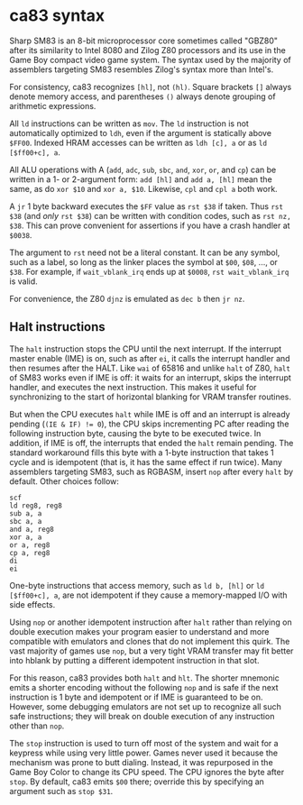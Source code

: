 ca83 syntax
===========
Sharp SM83 is an 8-bit microprocessor core sometimes called "GBZ80"
after its similarity to Intel 8080 and Zilog Z80 processors and its
use in the Game Boy compact video game system.  The syntax used by
the majority of assemblers targeting SM83 resembles Zilog's syntax
more than Intel's.

For consistency, ca83 recognizes `[hl]`, not `(hl)`.  Square
brackets `[]` always denote memory access, and parentheses `()`
always denote grouping of arithmetic expressions.

All `ld` instructions can be written as `mov`.  The `ld` instruction
is not automatically optimized to `ldh`, even if the argument is
statically above `$FF00`.  Indexed HRAM accesses can be written as
`ldh [c], a` or as `ld [$ff00+c], a`.

All ALU operations with A (`add`, `adc`, `sub`, `sbc`, `and`,
`xor`, `or`, and `cp`) can be written in a 1- or 2-argument form:
`add [hl]` and `add a, [hl]` mean the same, as do `xor $10` and
`xor a, $10`.  Likewise, `cpl` and `cpl a` both work.

A `jr` 1 byte backward executes the `$FF` value as `rst $38` if
taken.  Thus `rst $38` (and _only_ `rst $38`) can be written with
condition codes, such as `rst nz, $38`.  This can prove convenient
for assertions if you have a crash handler at `$0038`.

The argument to `rst` need not be a literal constant.  It can be any
symbol, such as a label, so long as the linker places the symbol
at `$00`, `$08`, ..., or `$38`.  For example, if `wait_vblank_irq`
ends up at `$0008`, `rst wait_vblank_irq` is valid.

For convenience, the Z80 `djnz` is emulated as `dec b` then `jr nz`.

Halt instructions
-----------------
The `halt` instruction stops the CPU until the next interrupt.
If the interrupt master enable (IME) is on, such as after `ei`,
it calls the interrupt handler and then resumes after the HALT.
Like `wai` of 65816 and unlike `halt` of Z80, `halt` of SM83 works
even if IME is off: it waits for an interrupt, skips the interrupt
handler, and executes the next instruction.  This makes it useful
for synchronizing to the start of horizontal blanking for VRAM
transfer routines.

But when the CPU executes `halt` while IME is off and an interrupt
is already pending (`(IE & IF) != 0`), the CPU skips incrementing PC
after reading the following instruction byte, causing the byte to be
executed twice.  In addition, if IME is off, the interrupts that
ended the `halt` remain pending. The standard workaround fills this
byte with a 1-byte instruction that takes 1 cycle and is idempotent
(that is, it has the same effect if run twice).  Many assemblers
targeting SM83, such as RGBASM, insert `nop` after every `halt`
by default.  Other choices follow:

    scf
    ld reg8, reg8
    sub a, a
    sbc a, a
    and a, reg8
    xor a, a
    or a, reg8
    cp a, reg8
    di
    ei

One-byte instructions that access memory, such as `ld b, [hl]` or
`ld [$ff00+c], a`, are not idempotent if they cause a memory-mapped
I/O with side effects.

Using `nop` or another idempotent instruction after `halt` rather
than relying on double execution makes your program easier to
understand and more compatible with emulators and clones that do not
implement this quirk.  The vast majority of games use `nop`, but a
very tight VRAM transfer may fit better into hblank by putting a
different idempotent instruction in that slot.

For this reason, ca83 provides both `halt` and `hlt`.  The shorter
mnemonic emits a shorter encoding without the following `nop` and
is safe if the next instruction is 1 byte and idempotent or if IME
is guaranteed to be on.  However, some debugging emulators are not
set up to recognize all such safe instructions; they will break
on double execution of any instruction other than `nop`.

The `stop` instruction is used to turn off most of the system and
wait for a keypress while using very little power.  Games never
used it because the mechanism was prone to butt dialing.  Instead,
it was repurposed in the Game Boy Color to change its CPU speed.
The CPU ignores the byte after `stop`.  By default, ca83 emits `$00`
there; override this by specifying an argument such as `stop $31`.
